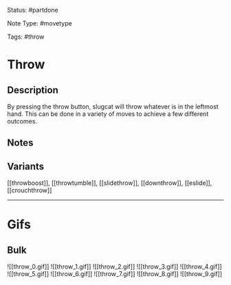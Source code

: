 Status: #partdone 

Note Type: #movetype

Tags: #throw 

# Throw
## Description
By pressing the throw button, slugcat will throw whatever is in the leftmost hand. This can be done in a variety of moves to achieve a few different outcomes.

## Notes


## Variants
[[throwboost]], [[throwtumble]], [[slidethrow]], [[downthrow]], [[eslide]], [[crouchthrow]]

___
# Gifs
## Bulk
![[throw_0.gif]]
![[throw_1.gif]]
![[throw_2.gif]]
![[throw_3.gif]]
![[throw_4.gif]]
![[throw_5.gif]]
![[throw_6.gif]]
![[throw_7.gif]]
![[throw_8.gif]]
![[throw_9.gif]]